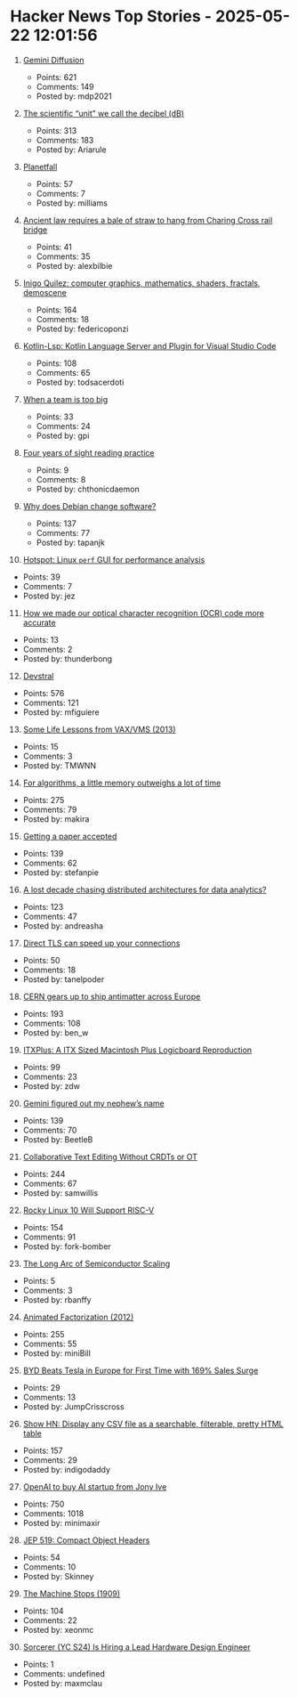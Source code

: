# Hacker News Top Stories - 2025-05-22 12:01:56

1. [Gemini Diffusion](https://simonwillison.net/2025/May/21/gemini-diffusion/)
   - Points: 621
   - Comments: 149
   - Posted by: mdp2021

2. [The scientific “unit” we call the decibel (dB)](https://lcamtuf.substack.com/p/decibels-are-ridiculous)
   - Points: 313
   - Comments: 183
   - Posted by: Ariarule

3. [Planetfall](https://somethingaboutmaps.wordpress.com/2025/05/20/planetfall/)
   - Points: 57
   - Comments: 7
   - Posted by: milliams

4. [Ancient law requires a bale of straw to hang from Charing Cross rail bridge](https://www.ianvisits.co.uk/articles/ancient-law-requires-a-bale-of-hay-to-hang-from-charing-cross-rail-bridge-81318/)
   - Points: 41
   - Comments: 35
   - Posted by: alexbilbie

5. [Inigo Quilez: computer graphics, mathematics, shaders, fractals, demoscene](https://iquilezles.org/articles/)
   - Points: 164
   - Comments: 18
   - Posted by: federicoponzi

6. [Kotlin-Lsp: Kotlin Language Server and Plugin for Visual Studio Code](https://github.com/Kotlin/kotlin-lsp)
   - Points: 108
   - Comments: 65
   - Posted by: todsacerdoti

7. [When a team is too big](https://blog.alexewerlof.com/p/when-a-team-is-too-big)
   - Points: 33
   - Comments: 24
   - Posted by: gpi

8. [Four years of sight reading practice](https://sandrock.co.za/carl/2025/05/four-years-of-sight-reading-pracice/)
   - Points: 9
   - Comments: 8
   - Posted by: chthonicdaemon

9. [Why does Debian change software?](https://blog.liw.fi/posts/2025/why-debian-changes/)
   - Points: 137
   - Comments: 77
   - Posted by: tapanjk

10. [Hotspot: Linux `perf` GUI for performance analysis](https://github.com/KDAB/hotspot)
   - Points: 39
   - Comments: 7
   - Posted by: jez

11. [How we made our optical character recognition (OCR) code more accurate](https://pieces.app/blog/how-we-made-our-optical-character-recognition-ocr-code-more-accurate)
   - Points: 13
   - Comments: 2
   - Posted by: thunderbong

12. [Devstral](https://mistral.ai/news/devstral)
   - Points: 576
   - Comments: 121
   - Posted by: mfiguiere

13. [Some Life Lessons from VAX/VMS (2013)](https://davewentzel.com/content/some-life-lessons-from-vax-vms/)
   - Points: 15
   - Comments: 3
   - Posted by: TMWNN

14. [For algorithms, a little memory outweighs a lot of time](https://www.quantamagazine.org/for-algorithms-a-little-memory-outweighs-a-lot-of-time-20250521/)
   - Points: 275
   - Comments: 79
   - Posted by: makira

15. [Getting a paper accepted](https://maxwellforbes.com/posts/how-to-get-a-paper-accepted/)
   - Points: 139
   - Comments: 62
   - Posted by: stefanpie

16. [A lost decade chasing distributed architectures for data analytics?](https://duckdb.org/2025/05/19/the-lost-decade-of-small-data.html)
   - Points: 123
   - Comments: 47
   - Posted by: andreasha

17. [Direct TLS can speed up your connections](https://marc-bowes.com/postgres-direct-tls.html)
   - Points: 50
   - Comments: 18
   - Posted by: tanelpoder

18. [CERN gears up to ship antimatter across Europe](https://arstechnica.com/science/2025/05/cern-gears-up-to-ship-antimatter-across-europe/)
   - Points: 193
   - Comments: 108
   - Posted by: ben_w

19. [ITXPlus: A ITX Sized Macintosh Plus Logicboard Reproduction](https://68kmla.org/bb/index.php?threads/itxplus-a-itx-sized-macintosh-plus-logicboard-reproduction.49715/)
   - Points: 99
   - Comments: 23
   - Posted by: zdw

20. [Gemini figured out my nephew’s name](https://blog.nawaz.org/posts/2025/May/gemini-figured-out-my-nephews-name/)
   - Points: 139
   - Comments: 70
   - Posted by: BeetleB

21. [Collaborative Text Editing Without CRDTs or OT](https://mattweidner.com/2025/05/21/text-without-crdts.html)
   - Points: 244
   - Comments: 67
   - Posted by: samwillis

22. [Rocky Linux 10 Will Support RISC-V](https://rockylinux.org/news/rockylinux-support-for-riscv)
   - Points: 154
   - Comments: 91
   - Posted by: fork-bomber

23. [The Long Arc of Semiconductor Scaling](https://www.chipstrat.com/p/the-long-arc-of-semiconductor-scaling)
   - Points: 5
   - Comments: 3
   - Posted by: rbanffy

24. [Animated Factorization (2012)](http://www.datapointed.net/visualizations/math/factorization/animated-diagrams/)
   - Points: 255
   - Comments: 55
   - Posted by: miniBill

25. [BYD Beats Tesla in Europe for First Time with 169% Sales Surge](https://www.bloomberg.com/news/articles/2025-05-22/byd-beats-tesla-in-europe-for-first-time-with-169-sales-surge)
   - Points: 29
   - Comments: 13
   - Posted by: JumpCrisscross

26. [Show HN: Display any CSV file as a searchable, filterable, pretty HTML table](https://github.com/derekeder/csv-to-html-table)
   - Points: 157
   - Comments: 29
   - Posted by: indigodaddy

27. [OpenAI to buy AI startup from Jony Ive](https://www.bloomberg.com/news/articles/2025-05-21/openai-to-buy-apple-veteran-jony-ive-s-ai-device-startup-in-6-5-billion-deal)
   - Points: 750
   - Comments: 1018
   - Posted by: minimaxir

28. [JEP 519: Compact Object Headers](https://openjdk.org/jeps/519)
   - Points: 54
   - Comments: 10
   - Posted by: Skinney

29. [The Machine Stops (1909)](https://standardebooks.org/ebooks/e-m-forster/short-fiction/text/the-machine-stops)
   - Points: 104
   - Comments: 22
   - Posted by: xeonmc

30. [Sorcerer (YC S24) Is Hiring a Lead Hardware Design Engineer](https://jobs.ashbyhq.com/sorcerer/6beb70de-9956-49b7-8e28-f48ea39efac6)
   - Points: 1
   - Comments: undefined
   - Posted by: maxmclau

